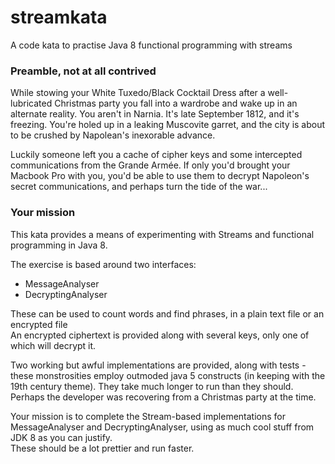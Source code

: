 # streamkata

A code kata to practise Java 8 functional programming with streams

### Preamble, not at all contrived ###

While stowing your White Tuxedo/Black Cocktail Dress after a well-lubricated Christmas party you fall into a wardrobe and wake up in an alternate reality. You aren't in Narnia. It's late September 1812, and it's freezing. You're holed up in a leaking Muscovite garret, and the city is about to be crushed by Napolean's inexorable advance. 

Luckily someone left you a cache of cipher keys and some intercepted communications from the Grande Armée. If only you'd brought your Macbook Pro with you, you'd be able to use them to decrypt Napoleon's secret communications, and perhaps turn the tide of the war...

### Your mission ###

This kata provides a means of experimenting with Streams and functional programming in Java 8.

The exercise is based around two interfaces:

* MessageAnalyser
* DecryptingAnalyser

These can be used to count words and find phrases, in a plain text file or an encrypted file  
An encrypted ciphertext is provided along with several keys, only one of which will decrypt it.

Two working but awful implementations are provided, along with tests - these monstrosities employ outmoded java 5 constructs (in keeping with the 19th century theme). They take much longer to run than they should. Perhaps the developer was recovering from a Christmas party at the time.

Your mission is to complete the Stream-based implementations for MessageAnalyser and DecryptingAnalyser, using as much cool stuff from JDK 8 as you can justify.  
These should be a lot prettier and run faster. 









